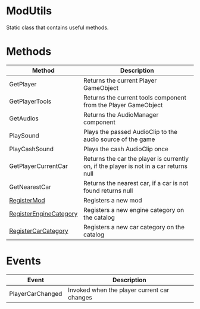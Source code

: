 # ModUtils

Static class that contains useful methods.

# Methods <!-- {docsify-ignore} -->

Method | Description
----- | -----------
GetPlayer | Returns the current Player GameObject
GetPlayerTools | Returns the current tools component from the Player GameObject
GetAudios | Returns the AudioManager component
PlaySound | Plays the passed AudioClip to the audio source of the game
PlayCashSound | Plays the cash AudioClip once
GetPlayerCurrentCar | Returns the car the player is currently on, if the player is not in a car returns null
GetNearestCar | Returns the nearest car, if a car is not found returns null
[RegisterMod](api/modutils/registermod.md) | Registers a new mod
[RegisterEngineCategory](api/modutils/registerenginecategory.md) | Registers a new engine category on the catalog
[RegisterCarCategory](api/modutils/registercarcategory.md) | Registers a new car category on the catalog

# Events <!-- {docsify-ignore} -->

Event | Description
----- | -----------
PlayerCarChanged | Invoked when the player current car changes